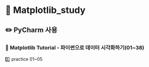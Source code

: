 # :pushpin: Matplotlib_study
## :pencil2: PyCharm 사용 
### :notebook: Matplotlib Tutorial - 파이썬으로 데이터 시각화하기(01~38)


:one: practice 01~05
